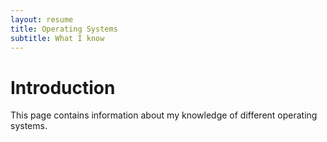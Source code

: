 ```yaml
---
layout: resume
title: Operating Systems
subtitle: What I know
---
```


# Introduction

This page contains information about my knowledge of different operating systems.
